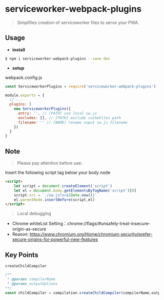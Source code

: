 # serviceworker-webpack-plugins

> Simplifies creation of serviceworker files to serve your PWA.


## Usage

- **install**

```bash
$ npm i serviceworker-webpack-plugins --save-dev
```

- **setup**

webpack.config.js

```javascript
const ServiceworkerPlugins = require('serviceworker-webpack-plugins')

module.exports = {
  // ...
  plugins: [
    new ServiceworkerPlugins({
      entry: '', // [PATH] use local sw.js
      excludes: [], // [PATH] exclude cacheFiles path
      filename: '' // [NAME] rename ouput sw.js filename
    })
  ]
}
```


## Note

> Please pay attention before use:

Insert the following script tag below your body node

```html
<script>
    let script = document.createElement('script')
    let el = document.body.getElementsByTagName('script')[0]
    script.src = `./sw.js?v=${Date.now()}`
    el.parentNode.insertBefore(script,el)
</script>

```

> Local debugging

- Chrome whiteList Setting：chrome://flags/#unsafely-treat-insecure-origin-as-secure
- Reason: https://www.chromium.org/Home/chromium-security/prefer-secure-origins-for-powerful-new-features


## Key Points

`createChildCompiler`

```javascript
/**
 * @params compilerName
 * @params outputOptions
**/
const childCompiler = compilation.createChildCompiler(compilerName,outputOptions)
```
